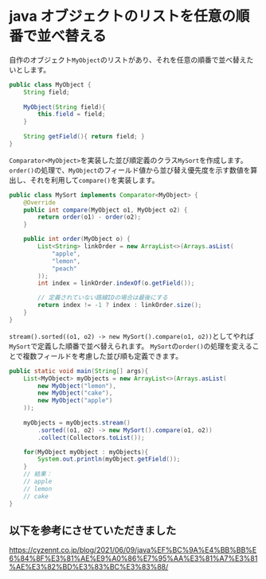 # java オブジェクトのリストを任意の順番で並べ替える
自作のオブジェクト`MyObject`のリストがあり、それを任意の順番で並べ替えたいとします。
```java:MyObject.java
public class MyObject {  
    String field;  
    
    MyObject(String field){  
        this.field = field;  
    }  
    
    String getField(){ return field; }  
}  
```

`Comparator<MyObject>`を実装した並び順定義のクラス`MySort`を作成します。
`order()`の処理で、`MyObject`のフィールド値から並び替え優先度を示す数値を算出し、それを利用して`compare()`を実装します。
```java:MySort.java
public class MySort implements Comparator<MyObject> {  
    @Override  
    public int compare(MyObject o1, MyObject o2) {  
        return order(o1) - order(o2);  
    }  

    public int order(MyObject o) {  
        List<String> linkOrder = new ArrayList<>(Arrays.asList(  
            "apple",  
            "lemon",  
            "peach"  
        ));  
        int index = linkOrder.indexOf(o.getField());  

        // 定義されていない路線IDの場合は最後にする  
        return index != -1 ? index : linkOrder.size();  
    }  
}  
```

`stream().sorted((o1, o2) -> new MySort().compare(o1, o2))`としてやれば`MySort`で定義した順番で並べ替えられます。
`MySort`の`order()`の処理を変えることで複数フィールドを考慮した並び順も定義できます。

```java:main.java
public static void main(String[] args){
    List<MyObject> myObjects = new ArrayList<>(Arrays.asList(  
        new MyObject("lemon"),  
        new MyObject("cake"),  
        new MyObject("apple")  
    ));  
    
    myObjects = myObjects.stream()
        .sorted((o1, o2) -> new MySort().compare(o1, o2))
        .collect(Collectors.toList());

    for(MyObject myObject : myObjects){
        System.out.println(myObject.getField());
    }
    // 結果：
    // apple
    // lemon
    // cake
}
```

## 以下を参考にさせていただきました
https://cyzennt.co.jp/blog/2021/06/09/java%EF%BC%9A%E4%BB%BB%E6%84%8F%E3%81%AE%E9%A0%86%E7%95%AA%E3%81%A7%E3%81%AE%E3%82%BD%E3%83%BC%E3%83%88/

